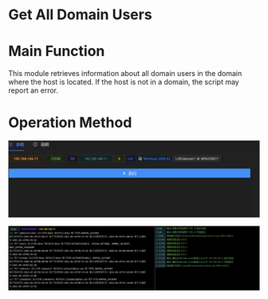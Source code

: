 # Get All Domain Users

# Main Function
This module retrieves information about all domain users in the domain where the host is located. If the host is not in a domain, the script may report an error.

# Operation Method
![](img\Discovery_AccountDiscovery_GetNetDomainUser\1.webp)

![](img\Discovery_AccountDiscovery_GetNetDomainUser\2.webp)